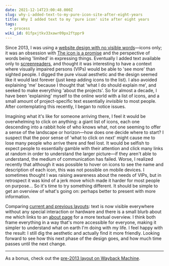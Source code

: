```yaml
---
date: 2021-12-14T23:00:48.000Z
slug: why-i-added-text-to-my-pure-icon-site-after-eight-years
title: Why I added text to my 'pure icon' site after eight years
tags:
  - process
wiki_id: 01fpxjtkv33xawr09px2ftppr9
---
```

Since 2013, I was using a [website design with no visible words](https://web.archive.org/web/20211024165114/https://rosano.ca/)—icons only; it was an obsession with [The icon is a promise](https://rosano.hmm.garden/01et68bmqf38n795hrda63vcdp) and the perspective of words being 'limited' in expressing things. Eventually I added text available only to [screenreaders](https://en.wikipedia.org/wiki/Screen%5Freader), and thought it was interesting to have a context where visually impaired persons (VIPs) would be able to 'see more' than sighted people. I digged the pure visual aesthetic and the design seemed like it would last forever (just keep adding icons to the list). I also avoided explaining 'me' because I thought that 'what I do should explain me', and seeked to make everything 'about the projects'. So for almost a decade, I have been 'explaining' myself to the online world with a list of icons, and a small amount of project-specific text essentially _invisible_ to most people. After contemplating this recently, I began to notice issues.

Imagining what it's like for someone arriving there, I feel it would be overwhelming to click on anything: a giant list of icons, each one descending into a rabbit hole of who knows what, not one seeming to offer a sense of the landscape or horizon—how does one decide where to start? I suspect that the poor sense of 'what to click on next' might cause me to lose many people who arrive there and feel lost. It would be selfish to expect people to essentially gamble with their attention and click many links at random in order to understand the larger picture—if they aren't able to understand, the medium of communication has failed. Worse, I realized recently that although it was possible to hover on icons to see the name and description of each icon, this was not possible on mobile devices. I sometimes thought I was raising awareness about the needs of VIPs, but in retrospect it was kind of a jerk move which made it harder for most people on purpose… So it's time to try something different. It should be simple to get an overview of what's going on: perhaps better to present with more information.

Comparing [current and previous layouts](https://rosano.hmm.garden/01fpxpv5ybqs9pdvvcqcch4jj8): text is now visible everywhere without any special interaction or hardware and there is a small blurb about me which links to an [about page](https://rosano.ca/about) for a more textual overview. I think both frame everything in a way that's more accessible for everyone, making it simpler to understand what on earth I'm doing with my life. I feel happy with the result: I still dig the aesthetic and actually find it more friendly. Looking forward to see how this next phase of the design goes, and how much time passes until the next change.

---

As a bonus, check out the [pre-2013 layout on Wayback Machine](https://web.archive.org/web/20120814083036/http://rosano.ca/).
